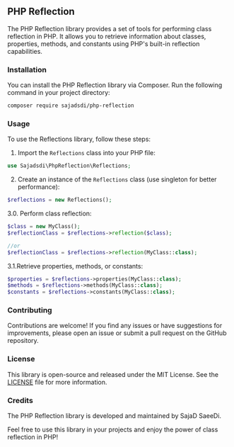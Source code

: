 ## PHP Reflection

The PHP Reflection library provides a set of tools for performing class reflection in PHP. It allows you to retrieve information about classes, properties, methods, and constants using PHP's built-in reflection capabilities.

### Installation

You can install the PHP Reflection library via Composer. Run the following command in your project directory:
```bash
composer require sajadsdi/php-reflection
```

### Usage

To use the Reflections library, follow these steps:

1. Import the  `Reflections`  class into your PHP file:
```php
use Sajadsdi\PhpReflection\Reflections;
```
2. Create an instance of the  `Reflections`  class (use singleton for better performance):
```php
$reflections = new Reflections();
```
3.0. Perform class reflection:
```php
$class = new MyClass();
$reflectionClass = $reflections->reflection($class);

//or
$reflectionClass = $reflections->reflection(MyClass::class);

```
3.1.Retrieve properties, methods, or constants:
```php
$properties = $reflections->properties(MyClass::class);
$methods = $reflections->methods(MyClass::class);
$constants = $reflections->constants(MyClass::class);
```
### Contributing

Contributions are welcome! If you find any issues or have suggestions for improvements, please open an issue or submit a pull request on the GitHub repository.

### License

This library is open-source and released under the MIT License. See the [LICENSE](LICENSE) file for more information.

### Credits

The PHP Reflection library is developed and maintained by SajaD SaeeDi.

Feel free to use this library in your projects and enjoy the power of class reflection in PHP!
